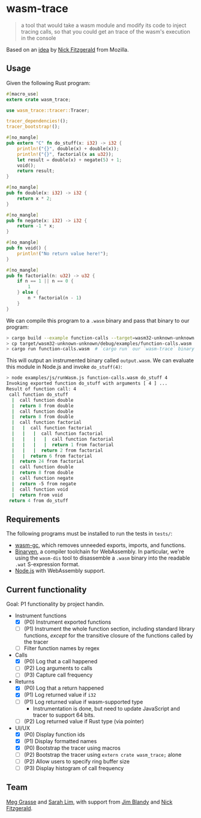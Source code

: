 # wasm-trace

> a tool that would take a wasm module and modify its code to inject tracing calls, so that you could get an trace of the wasm's execution in the console

Based on an [idea](https://gist.github.com/fitzgen/34073d61f2c358f2b35038fa263b74a3) by [Nick Fitzgerald](https://github.com/fitzgen) from Mozilla.

## Usage

Given the following Rust program:

```rust
#[macro_use]
extern crate wasm_trace;

use wasm_trace::tracer::Tracer;

tracer_dependencies!();
tracer_bootstrap!();

#[no_mangle]
pub extern "C" fn do_stuff(x: i32) -> i32 {
    println!("{}", double(x) + double(x));
    println!("{}", factorial(x as u32));
    let result = double(x) + negate(5) + 1;
    void();
    return result;
}

#[no_mangle]
pub fn double(x: i32) -> i32 {
    return x * 2;
}

#[no_mangle]
pub fn negate(x: i32) -> i32 {
    return -1 * x;
}

#[no_mangle]
pub fn void() {
    println!("No return value here!");
}

#[no_mangle]
pub fn factorial(n: u32) -> u32 {
    if n == 1 || n == 0 {
        1
    } else {
        n * factorial(n - 1)
    }
}
```

We can compile this program to a `.wasm` binary and pass that binary to our program:
```sh
> cargo build --example function-calls --target=wasm32-unknown-unknown
> cp target/wasm32-unknown-unknown/debug/examples/function-calls.wasm .
> cargo run function-calls.wasm  # `cargo run` our `wasm-trace` binary
```

This will output an instrumented binary called `output.wasm`. We can evaluate this module in Node.js and invoke `do_stuff(4)`:
```sh
> node examples/js/runWasm.js function-calls.wasm do_stuff 4
Invoking exported function do_stuff with arguments [ 4 ] ...
Result of function call: 4
 call function do_stuff
  |  call function double
  |  return 8 from double
  |  call function double
  |  return 8 from double
  |  call function factorial
  |   |  call function factorial
  |   |   |  call function factorial
  |   |   |   |  call function factorial
  |   |   |   |  return 1 from factorial
  |   |   |  return 2 from factorial
  |   |  return 6 from factorial
  |  return 24 from factorial
  |  call function double
  |  return 8 from double
  |  call function negate
  |  return -5 from negate
  |  call function void
  |  return from void
 return 4 from do_stuff
```

## Requirements

The following programs must be installed to run the tests in `tests/`:

- [wasm-gc](https://github.com/alexcrichton/wasm-gc), which removes
unneeded exports, imports, and functions.
- [Binaryen](https://github.com/WebAssembly/binaryen/), a compiler
toolchain for WebAssembly. In particular, we're using the `wasm-dis`
tool to disassemble a `.wasm` binary into the readable `.wat` S-expression format.
- [Node.js](https://nodejs.org/) with WebAssembly support.

## Current functionality

Goal: P1 functionality by project handin.

- Instrument functions
  - [x] (P0) Instrument exported functions
  - [ ] (P1) Instrument the whole function section, including standard library functions, *except* for the transitive closure of the functions called by the tracer
  - [ ] Filter function names by regex
- Calls
  - [x] (P0) Log that a call happened
  - [ ] (P2) Log arguments to calls
  - [ ] (P3) Capture call frequency
- Returns
  - [x] (P0) Log that a return happened
  - [x] (P1) Log returned value if `i32`
  - [ ] (P1) Log returned value if wasm-supported type
    - Instrumentation is done, but need to update JavaScript and tracer to support 64 bits.
  - [ ] (P2) Log returned value if Rust type (via pointer)
- UI/UX
  - [x] (P0) Display function ids
  - [x] (P1) Display formatted names
  - [x] (P0) Bootstrap the tracer using macros
  - [ ] (P2) Bootstrap the tracer using `extern crate wasm_trace;` alone
  - [ ] (P2) Allow users to specify ring buffer size
  - [ ] (P3) Display histogram of call frequency

## Team

[Meg Grasse](http://github.com/meggrasse) and [Sarah Lim](http://github.com/sarahlim), with support from [Jim Blandy](https://github.com/jimblandy) and [Nick Fitzgerald](https://github.com/fitzgen).
